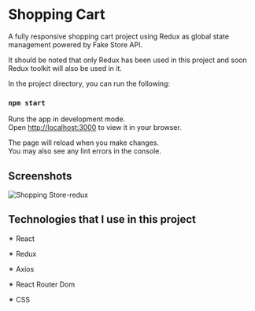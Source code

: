 # Shopping Cart

A fully responsive shopping cart project using Redux as global state management powered by Fake Store API.


It should be noted that only Redux has been used in this project and soon Redux toolkit will also be used in it.



In the project directory, you can run the following:

### `npm start`

Runs the app in development mode.\
Open [http://localhost:3000](http://localhost:3000) to view it in your browser.

The page will reload when you make changes.\
You may also see any lint errors in the console.


## Screenshots

![Shopping Store-redux](https://github.com/springtofigh/shopping-cart/assets/90114320/6be8abf5-3cef-499b-988f-6319903d6eb5)


## Technologies that I use in this project

✴ React

✴ Redux

✴ Axios

✴ React Router Dom

✴ CSS
